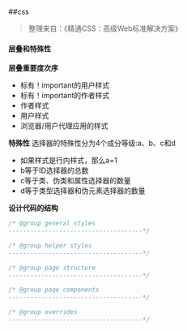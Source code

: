 ##css
> 整理来自：《精通CSS：高级Web标准解决方案》

#### 层叠和特殊性

<b>层叠重要度次序</b>
- 标有！important的用户样式
- 标有！important的作者样式
- 作者样式
- 用户样式
- 浏览器/用户代理应用的样式

<b>特殊性</b>
选择器的特殊性分为4个成分等级:a、b、c和d
- 如果样式是行内样式，那么a=1
- b等于ID选择器的总数
- c等于类、伪类和属性选择器的数量
- d等于类型选择器和伪元素选择器的数量

<b>设计代码的结构</b>
```css
/* @group general styles
-------------------------------------*/

/* @group helper styles
-------------------------------------*/

/* @group page structure
-------------------------------------*/

/* @group page components
-------------------------------------*/

/* @group overrides
-------------------------------------*/
```